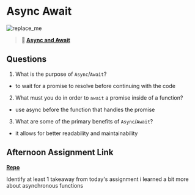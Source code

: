 # Async Await

![replace_me](https://codeworks.blob.core.windows.net/public/assets/img/illustrations/placeholder.svg)

> **📖 [Async and Await](https://codeworksacademy.com/fs-student-guide/resources/wk4/03-Async-Await)**

## Questions

1. What is the purpose of `Async`/`Await`?
- to wait for a promise to resolve before continuing with the code
2. What must you do in order to  `await` a promise inside of a function?
- use async before the function that handles the promise
3. What are some of the primary benefits of `Async`/`Await`?
- it allows for better readability and maintainability
## Afternoon Assignment Link

**[Repo](https://github.com/BrysonBloom/<ASSIGNMENT_REPO>)**

Identify at least 1 takeaway from today's assignment
i learned a bit more about asynchronous functions
